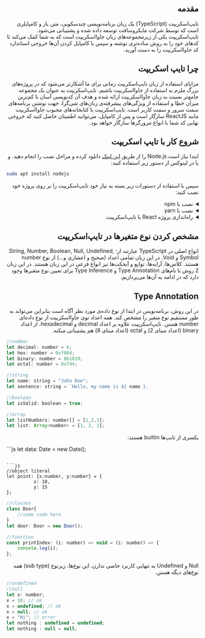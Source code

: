 <h2 dir="rtl">مقدمه</h2>
<p dir="rtl">
تایپ‌اسکریپت (TypeScript) یک زبان برنامه‌نویسی چندسکویی، متن باز و کامپایلری است که توسط شرکت مایکروسافت توسعه داده شده و پشتیبانی می‌شود. تایپ‌اسکریپت یکی از زیرمجموعه‌های زبان جاوااسکریپت است که به شما کمک می‌کند تا کدهای خود را به روش ساده‌تری نوشته و سپس با کامپایل‌ کردن آن‌ها خروجی استاندارد کد جاوااسکریپت را به دست آورید.
</p>

<h2 dir="rtl">چرا تایپ اسکریپت</h2>
<p dir="rtl">
مزایای استفاده از زبان تایپ‌اسکریپت زمانی برای ما آشکارتر می‌شود که در پروژه‌های بزرگ ملزم به استفاده از جاوااسکریپت باشیم. تایپ‌اسکریپت به عنوان یک مجموعه جامع‌تر نسبت به زبان جاوااسکریپت ارائه شده و هدف آن کدنویسی آسان با کم‌ترین میزان خطا و استفاده از ویژگی‌های پیشرفته‌ی زبان‌های شی‌گرا، جهت نوشتن برنامه‌های سمت سرور و سمت کاربر است.
تایپ‌اسکریپت با کتابخانه‌های محبوب جاوااسکریپت مانند ReactJS سازگار است و پس از کامپایل، می‌توانید اطمینان حاصل کنید که خروجی نهایی کد شما با انواع مرورگرها سازگار خواهد بود.
</p>

<h2 dir="rtl">شروع کار با تایپ اسکریپت</h2>

<p dir="rtl">
ابتدا نیاز است Node.js را از طریق <a href="https://nodejs.org">این لینک</a> دانلود کرده و مراحل نصب را انجام دهید. و یا در لینوکس از دستور زیر استفاده کنید:
</p>

```bash
sudo apt install nodejs
```

<p dir="rtl">
سپس با استفاده از دستورات زیر بسته به نیاز خود تایپ‌اسکریپت را بر روی پروژه خود نصب کنید:
</p>

<details dir="rtl"><summary dir="rtl">نصب با npm</summary>
<p>
	
```bash
npm install -g typescript
```
	
</p>
</details>
<details dir="rtl"><summary dir="rtl">نصب با yarn</summary>
<p>
	
```bash
yarn add typescript
```
	
</p>
</details>
<details dir="rtl"><summary dir="rtl">راه‌اندازی پروژه React با تایپ‌اسکریپت</summary>
<p>
	
```bash
npx create-react-app my-app --template typescript
yarn create react-app my-app --template typescript
```
	
</p>
</details>

<h2 dir="rtl">مشخص کردن نوع متغیرها در تایپ‌اسکریپت</h2>
<p dir="rtl">
	انواع اصلی در TypeScript عبارتند از: String, Number, Boolean, Null, Undefined, Symbol و Void. در این زبان تمامی اعداد (صحیح و اعشاری و…) از نوع number هستند. کلاس‌ها، آرایه‌ها، توابع و آبجکت‌ها نیز انواع فرعی در این زبان هستند.
در این زبان 2 روش با نام‌های Type Annotation و Type Inference برای تعیین نوع متغیرها وجود دارد که در ادامه به آن‌ها می‌پردازیم.
</p>

<h2 dir="rtl">Type Annotation</h2>
<p dir="rtl">
	در این روش، برنامه‌نویس در ابتدا از نوع داده‌ی مورد نظر آگاه است بنابراین می‌تواند به طور مستقیم نوع متغیر را مشخص ‌کند.
همه اعداد توی جاوااسکریپت از نوع داده‌ای number هستن. تایپ‌اسکریپت علاوه بر اعداد decimal و hexadecimal، از اعداد binary (اعداد مبنای 2) و octal (اعداد مبنای 8) هم پشتیبانی میکنه.
</p>

```js
//number
let decimal: number = 6;
let hex: number = 0xf00d;
let binary: number = 0b1010;
let octal: number = 0o744;
```

```js
//string
let name: string = "John Doe";
let sentence: string = `Hello, my name is ${ name }.
```

```js
//boolean
let isValid: boolean = true;
```

```js
//array
let listNumbers: number[] = [1,2,3];
let list: Array<number> = [1, 2, 3];
```

<p dir="rtl">
	یکسری از تایپ‌ها builtin هستند:
</p>


‍‍‍```js
let data: Date =  new Date();
```

```js
//object literal
let point: {x:number, y:number} = {
          x: 10, 
          y: 15
};
```

```js
//classes
class Door{
	//some code here  
}
let door: Door = new Door();
```

```js
//function
const printIndex: (i: number) =˃ void = (i: number) =˃ {
	console.log(i);
};
```

<p dir="rtl">
	Null و Undefined به تنهایی کاربرد خاصی ندارن. این نوع‌ها، زیرنوع (sub type) همه نوع‌های دیگه هستن.
</p>

```js
//undefined
//null
let x: number;
x = 10; // ok
x = undefined; // ok
x = null; // ok 
x = "Hi"; // error
let nothing : undefined = undefined;
let nothing : null = null;
```

<p dir="rtl">
</p>

<h2 dir="rtl"></h2>
<p dir="rtl">
</p>

